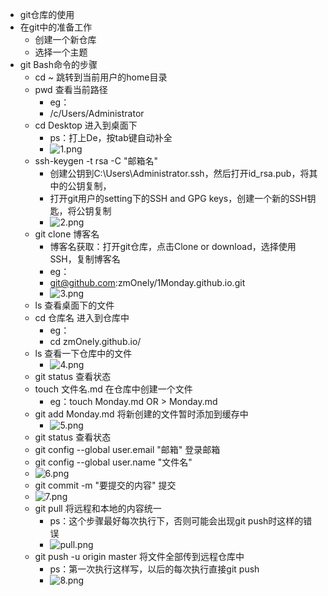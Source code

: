* git仓库的使用 
* 在git中的准备工作
	* 创建一个新仓库
	* 选择一个主题
* git Bash命令的步骤
	* cd ~ 跳转到当前用户的home目录
	* pwd 查看当前路径
		* eg：
		* /c/Users/Administrator
	* cd Desktop 进入到桌面下
		* ps：打上De，按tab键自动补全
		* ![1.png](https://upload-images.jianshu.io/upload_images/14467401-850d242a60c49af9.png?imageMogr2/auto-orient/strip%7CimageView2/2/w/1240)
	* ssh-keygen -t rsa -C "邮箱名"
		* 创建公钥到C:\Users\Administrator\.ssh，然后打开id_rsa.pub，将其中的公钥复制，
		* 打开git用户的setting下的SSH and GPG keys，创建一个新的SSH钥匙，将公钥复制
		* ![2.png](https://upload-images.jianshu.io/upload_images/14467401-6c12ba297d3035bd.png?imageMogr2/auto-orient/strip%7CimageView2/2/w/1240)
	* git clone 博客名
		* 博客名获取：打开git仓库，点击Clone or download，选择使用SSH，复制博客名
		* eg：
		* git@github.com:zmOnely/1Monday.github.io.git
		* ![3.png](https://upload-images.jianshu.io/upload_images/14467401-394555108514004a.png?imageMogr2/auto-orient/strip%7CimageView2/2/w/1240)
	* ls 查看桌面下的文件
	* cd 仓库名 进入到仓库中
		* eg：
		* cd zmOnely.github.io/
	* ls 查看一下仓库中的文件
		* ![4.png](https://upload-images.jianshu.io/upload_images/14467401-aee10feb8f2a86d8.png?imageMogr2/auto-orient/strip%7CimageView2/2/w/1240)
	* git status 查看状态
	* touch 文件名.md 在仓库中创建一个文件
		* eg：touch Monday.md OR > Monday.md
	* git add Monday.md 将新创建的文件暂时添加到缓存中
		* ![5.png](https://upload-images.jianshu.io/upload_images/14467401-79ba26d7bcbb42f3.png?imageMogr2/auto-orient/strip%7CimageView2/2/w/1240)
	* git status 查看状态
	* git config --global user.email "邮箱" 登录邮箱
	* git config --global user.name "文件名"
	* ![6.png](https://upload-images.jianshu.io/upload_images/14467401-8874fd05f89c957a.png?imageMogr2/auto-orient/strip%7CimageView2/2/w/1240)
	* git commit -m "要提交的内容" 提交
	* ![7.png](https://upload-images.jianshu.io/upload_images/14467401-d12d3938d8957219.png?imageMogr2/auto-orient/strip%7CimageView2/2/w/1240)
	* git pull 将远程和本地的内容统一
		* ps：这个步骤最好每次执行下，否则可能会出现git push时这样的错误
		* ![pull.png](https://upload-images.jianshu.io/upload_images/14467401-f7c0ac3a9bbd6e10.png?imageMogr2/auto-orient/strip%7CimageView2/2/w/1240)
	* git push -u origin master 将文件全部传到远程仓库中
		* ps：第一次执行这样写，以后的每次执行直接git push 
		* ![8.png](https://upload-images.jianshu.io/upload_images/14467401-15ab741b6861937e.png?imageMogr2/auto-orient/strip%7CimageView2/2/w/1240)
